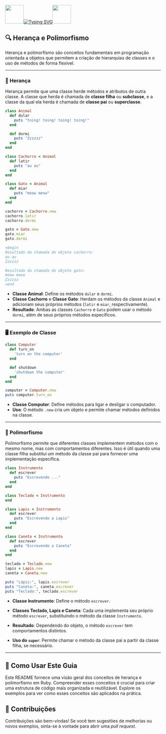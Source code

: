 <img align="margin-right: 100px;" src="https://upload.wikimedia.org/wikipedia/commons/1/13/Programming_Paradigms.svg" width="60" height="60">[![Typing SVG](https://readme-typing-svg.herokuapp.com?font=Oswald&weight=500&size=30&pause=1000&color=000000&center=true&vCenter=true&width=435&lines=Heran%C3%A7a+e+Polimorfismo+em+Ruby)](https://git.io/typing-svg)<img align="margin-left: 100px;" src="https://upload.wikimedia.org/wikipedia/commons/1/13/Programming_Paradigms.svg" width="60" height="60">

<h2>🔍 Herança e Polimorfismo</h2>

Herança e polimorfismo são conceitos fundamentais em programação orientada a objetos que permitem a criação de hierarquias de classes e o uso de métodos de forma flexível.

---

### 🧬 Herança

Herança permite que uma classe herde métodos e atributos de outra classe. A classe que herda é chamada de **classe filha** ou **subclasse**, e a classe da qual ela herda é chamada de **classe pai** ou **superclasse**.

```ruby
class Animal
  def dular
    puts "toing! toing! toing! toing!"
  end

  def dormi
    puts "Zzzzzz"
  end
end

class Cachorro < Animal
  def latir
    puts "au au"
  end
end

class Gato < Animal
  def miar
    puts "meow meow"
  end
end

cachorro = Cachorro.new
cachorro.latir
cachorro.dormi

gato = Gato.new
gato.miar
gato.dormi

=begin
Resultado da chamada do objeto cachorro:
au au
Zzzzzz

Resultado da chamada do objeto gato:
meow meow
Zzzzzz
=end
```

- **Classe Animal**: Define os métodos `dular` e `dormi`.
- **Classe Cachorro** e **Classe Gato**: Herdam os métodos da classe `Animal` e adicionam seus próprios métodos (`latir` e `miar`, respectivamente).
- **Resultado**: Ambas as classes `Cachorro` e `Gato` podem usar o método `dormi`, além de seus próprios métodos específicos.

---

### 🖥️ Exemplo de Classe

```ruby
class Computer
  def turn_on
    'turn on the computer'
  end

  def shutdown
    'shutdown the computer'
  end
end

computer = Computer.new
puts computer.turn_on
```

- **Classe Computer**: Define métodos para ligar e desligar o computador.
- **Uso**: O método `.new` cria um objeto e permite chamar métodos definidos na classe.

---

### 🔄 Polimorfismo

Polimorfismo permite que diferentes classes implementem métodos com o mesmo nome, mas com comportamentos diferentes. Isso é útil quando uma classe filha substitui um método da classe pai para fornecer uma implementação específica.

```ruby
class Instrumento
  def escrever
    puts "Escrevendo ..."
  end
end

class Teclado < Instrumento
end

class Lapis < Instrumento
  def escrever
    puts "Escrevendo a Lapis"
  end
end

class Caneta < Instrumento
  def escrever
    puts "Escrevendo a Caneta"
  end
end

teclado = Teclado.new
lapis = Lapis.new
caneta = Caneta.new

puts "Lápis:", lapis.escrever
puts "Caneta:", caneta.escrever
puts "Teclado:", teclado.escrever
```

- **Classe Instrumento**: Define o método `escrever`.
- **Classes Teclado, Lapis e Caneta**: Cada uma implementa seu próprio método `escrever`, substituindo o método da classe `Instrumento`.
- **Resultado**: Dependendo do objeto, o método `escrever` tem comportamentos distintos.

- **Uso do `super`**: Permite chamar o método da classe pai a partir da classe filha, se necessário.

---

## 📜 Como Usar Este Guia

Este README fornece uma visão geral dos conceitos de herança e polimorfismo em Ruby. Compreender esses conceitos é crucial para criar uma estrutura de código mais organizada e reutilizável. Explore os exemplos para ver como esses conceitos são aplicados na prática.

## 🤝 Contribuições

Contribuições são bem-vindas! Se você tem sugestões de melhorias ou novos exemplos, sinta-se à vontade para abrir uma *pull request*.